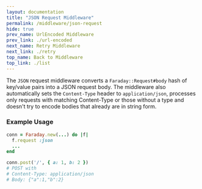 ```yaml
---
layout: documentation
title: "JSON Request Middleware"
permalink: /middleware/json-request
hide: true
prev_name: UrlEncoded Middleware
prev_link: ./url-encoded
next_name: Retry Middleware
next_link: ./retry
top_name: Back to Middleware
top_link: ./list
---
```


The `JSON` request middleware converts a `Faraday::Request#body` hash of key/value pairs into a JSON request body.
The middleware also automatically sets the `Content-Type` header to `application/json`,
processes only requests with matching Content-Type or those without a type and
doesn't try to encode bodies that already are in string form.

### Example Usage

```ruby
conn = Faraday.new(...) do |f|
  f.request :json
  ...
end

conn.post('/', { a: 1, b: 2 })
# POST with
# Content-Type: application/json
# Body: {"a":1,"b":2}
```
